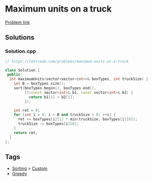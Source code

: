 # Maximum units on a truck

[Problem link](https://leetcode.com/problems/maximum-units-on-a-truck)

## Solutions


### Solution.cpp
```cpp
// https://leetcode.com/problems/maximum-units-on-a-truck

class Solution {
 public:
  int maximumUnits(vector<vector<int>>& boxTypes, int truckSize) {
    int B = boxTypes.size();
    sort(boxTypes.begin(), boxTypes.end(),
         [](const vector<int>& b1, const vector<int>& b2) {
           return b1[1] > b2[1];
         });

    int ret = 0;
    for (int i = 0; i < B and truckSize > 0; ++i) {
      ret += boxTypes[i][1] * min(truckSize, boxTypes[i][0]);
      truckSize -= boxTypes[i][0];
    }
    return ret;
  }
};
```
## Tags

* [Sorting](/README.md#Sorting) > [Custom](/README.md#Sorting-Custom)
* [Greedy](/README.md#Greedy)
